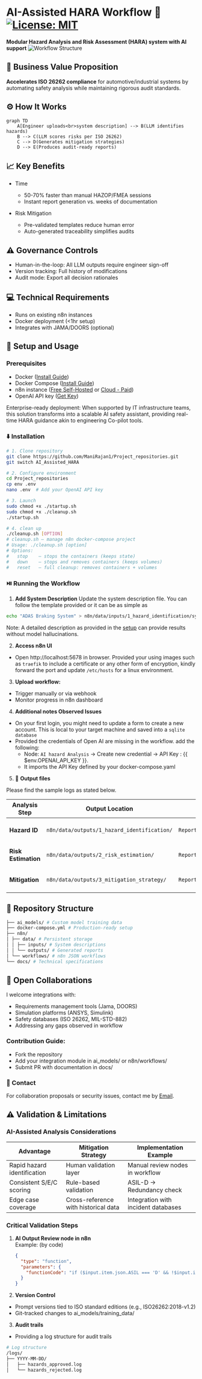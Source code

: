 # AI-Assisted HARA Workflow :robot: [![License: MIT](https://img.shields.io/badge/License-MIT-yellow.svg)](../LICENSE)

**Modular Hazard Analysis and Risk Assessment (HARA) system with AI support**
![Workflow Structure](./workflow.gif)

## :car: **Business Value Proposition**
**Accelerates ISO 26262 compliance** for automotive/industrial systems by automating safety analysis while maintaining rigorous audit standards.

## :gear: **How It Works**
```mermaid
graph TD
    A[Engineer uploads<br>system description] --> B(LLM identifies hazards)
    B --> C(LLM scores risks per ISO 26262)
    C --> D(Generates mitigation strategies)
    D --> E(Produces audit-ready reports)
```

## :chart_with_upwards_trend: **Key Benefits**
+ Time
    - 50-70% faster than manual HAZOP/FMEA sessions
    - Instant report generation vs. weeks of documentation

+ Risk Mitigation
    - Pre-validated templates reduce human error
    - Auto-generated traceability simplifies audits


## :warning: Governance Controls
+ Human-in-the-loop: All LLM outputs require engineer sign-off
+ Version tracking: Full history of modifications
+ Audit mode: Export all decision rationales

## :computer: Technical Requirements
+ Runs on existing n8n instances
+ Docker deployment (<1hr setup)
+ Integrates with JAMA/DOORS (optional)


## :wrench: Setup and Usage

### Prerequisites
- Docker ([Install Guide](https://docs.docker.com/engine/install/))
- Docker Compose ([Install Guide](https://docs.docker.com/compose/install/))
- n8n instance ([Free Self-Hosted](https://docs.n8n.io/hosting/installation/server-setups/docker-compose/) or [Cloud - Paid](https://n8n.io/cloud/))
- OpenAI API key ([Get Key](https://platform.openai.com/api-keys))

Enterprise-ready deployment: When supported by IT infrastructure teams, this solution transforms into a scalable AI safety assistant, providing real-time HARA guidance akin to engineering Co-pilot tools.


### :arrow_down: Installation
```bash
# 1. Clone repository
git clone https://github.com/ManiRajan1/Project_repositories.git
git switch AI_Assisted_HARA

# 2. Configure environment
cd Project_repositories
cp env .env
nano .env  # Add your OpenAI API key

# 3. Launch
sudo chmod +x ./startup.sh
sudo chmod +x ./cleanup.sh
./startup.sh

# 4. clean up
./cleanup.sh [OPTION]
# cleanup.sh — manage n8n docker-compose project
# Usage: ./cleanup.sh [option]
# Options:
#   stop    — stops the containers (keeps state)
#   down    — stops and removes containers (keeps volumes)
#   reset   — full cleanup: removes containers + volumes
```

### :play_or_pause_button: Running the Workflow

1. **Add System Description**
Update the system description file. You can follow the template provided or it can be as simple as
``` bash
echo "ADAS Braking System" > n8n/data/inputs/1_hazard_identification/systems_description.txt
```
Note: A detailed description as provided in the [setup](../n8n/data/inputs/1_hazard_identification/systems_description.txt) can provide results without model hallucinations.

2. **Access n8n UI**
- Open http://localhost:5678 in browser. Provided your using images such as `traefik` to include a certificate or any other form of encryption, kindly forward the port and update `/etc/hosts` for a linux environment.

3. **Upload workflow:**
- Trigger manually or via webhook
- Monitor progress in n8n dashboard

4. **Additional notes Observed Issues**
- On your first login, you might need to update a form to create a new account. This is local to your target machine and saved into a `sqlite database`
- Provided the credentials of Open AI are missing in the workflow. add the following:
    - Node: `AI hazard Analysis` ->  Create new credential -> API Key : {{ $env.OPENAI_API_KEY }}.
    - It imports the API Key defined by your docker-compose.yaml

5. :open_file_folder: **Output files**

Please find the sample logs as stated below.

| Analysis Step       | Output Location                          | Sample File Name Format                  | Contents Example                          |
|---------------------|-----------------------------------------|------------------------------------------|-------------------------------------------|
| **Hazard ID**       | `n8n/data/outputs/1_hazard_identification/` | `Report_Hazard_Identification_<timestamp>.txt` | List of potential hazards with root causes |
| **Risk Estimation** | `n8n/data/outputs/2_risk_estimation/`      | `Report_Risk_Estimation_<timestamp>.txt`     | S/E/C ratings and ASIL classifications    |
| **Mitigation**      | `n8n/data/outputs/3_mitigation_strategy/`  | `Report_Mitigation_<timestamp>.txt`          | Technical/process controls with ISO links |

## :file_folder: Repository Structure
``` bash
├── ai_models/ # Custom model training data
├── docker-compose.yml # Production-ready setup
├── n8n/
│ ├── data/ # Persistent storage
│ │ ├── inputs/ # System descriptions
│ │ └── outputs/ # Generated reports
│ └── workflows/ # n8n JSON workflows
└── docs/ # Technical specifications
```

## :handshake: Open Collaborations
I welcome integrations with:
+ Requirements management tools (Jama, DOORS)
+ Simulation platforms (ANSYS, Simulink)
+ Safety databases (ISO 26262, MIL-STD-882)
+ Addressing any gaps observed in workflow

### Contribution Guide:
+ Fork the repository
+ Add your integration module in ai_models/ or n8n/workflows/
+ Submit PR with documentation in docs/


### :email: Contact
For collaboration proposals or security issues, contact me by [Email](gopalakrishnan.manirajan@gmail.com).


## :warning: Validation & Limitations

### **AI-Assisted Analysis Considerations**
| Advantage | Mitigation Strategy | Implementation Example |
|-----------|---------------------|------------------------|
| Rapid hazard identification | Human validation layer | Manual review nodes in workflow |
| Consistent S/E/C scoring | Rule-based validation | ASIL-D → Redundancy check |
| Edge case coverage | Cross-reference with historical data | Integration with incident databases |

### **Critical Validation Steps**
1. **AI Output Review node in n8n**  
Example: (by code)
   ```json
   {
     "type": "function",
     "parameters": {
       "functionCode": "if ($input.item.json.ASIL === 'D' && !$input.item.json.redundancy) throw new Error('ASIL D requires redundancy');"
     }
   }

2. **Version Control**
+ Prompt versions tied to ISO standard editions (e.g., ISO26262:2018-v1.2)
+ Git-tracked changes to ai_models/training_data/

3. **Audit trails**
+ Providing a log structure for audit trails
``` bash
# Log structure
/logs/
├── YYYY-MM-DD/
│   ├── hazards_approved.log
│   └── hazards_rejected.log
```